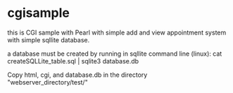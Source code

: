 # cgisample

this is CGI sample with Pearl with simple add and view appointment  system with simple sqllite database.

a database must be created by running  in sqllite command line (linux):
    cat createSQLLite_table.sql | sqlite3 database.db
    
Copy html, cgi, and database.db in the directory "webserver_directory/test/"
